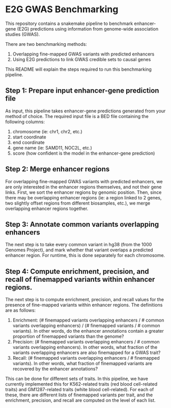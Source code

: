 # E2G GWAS Benchmarking

This repository contains a snakemake pipeline to benchmark enhancer-gene (E2G) predictions using information from genome-wide association studies (GWAS).

There are two benchmarking methods:
1. Overlapping fine-mapped GWAS variants with predicted enhancers
2. Using E2G predictions to link GWAS credible sets to causal genes

This README will explain the steps required to run this benchmarking pipeline.

## Step 1: Prepare input enhancer-gene prediction file

As input, this pipeline takes enhancer-gene predictions generated from your method of choice. The required input file is a BED file containing the following columns: 
1. chromosome (ie: chr1, chr2, etc.)
2. start coordinate
3. end coordinate
4. gene name (ie: SAMD11, NOC2L, etc.)
5. score (how confident is the model in the enhancer-gene prediction)

## Step 2: Merge enhancer regions

For overlapping fine-mapped GWAS variants with predicted enhancers, we are only interested in the enhancer regions themselves, and not their gene links.
First, we sort the enhancer regions by genomic position. Then, since there may be overlapping enhancer regions (ie: a region linked to 2 genes, two slightly 
offset regions from different biosamples, etc.), we merge overlapping enhancer regions together.

## Step 3: Annotate common variants overlapping enhancers

The next step is to take every common variant in hg38 (from the 1000 Genomes Project), and mark whether that variant overlaps a predicted enhancer region.
For runtime, this is done separately for each chromosome.

## Step 4: Compute enrichment, precision, and recall of finemapped variants within enhancer regions.

The next step is to compute enrichment, precision, and recall values for the presence of fine-mapped variants within enhancer regions. The definitions are as follows:
1. Enrichment: (# finemapped variants overlapping enhancers / # common variants overlapping enhancers) / (# finemapped variants / # common variants). In other words, do the enhancer annotations contain a greater proportion of finemapped variants than the genome?
2. Precision: (# finemapped variants overlapping enhancers / # common variants overlapping enhancers). In other words, what fraction of the variants overlapping enhancers are also finemapped for a GWAS trait?
3. Recall: (# finemapped variants overlapping enhancers / # finemapped variants). In other words, what fraction of finemapped variants are recovered by the enhancer annotations?

This can be done for different sets of traits. In this pipeline, we have currently implemented this for K562-related traits (red blood cell-related traits) and GM1287-related traits (white blood cell-related). For each of these, there are different lists of finemapped variants per trait, and the enrichment, precision, and recall are computed on the level of each list.





